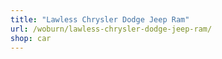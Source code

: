 ```yaml
---
title: "Lawless Chrysler Dodge Jeep Ram"
url: /woburn/lawless-chrysler-dodge-jeep-ram/
shop: car
---
```

